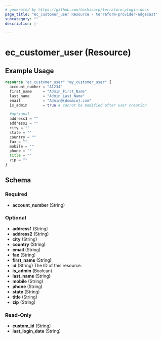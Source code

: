 ```yaml
---
# generated by https://github.com/hashicorp/terraform-plugin-docs
page_title: "ec_customer_user Resource - terraform-provider-edgecast"
subcategory: ""
description: |-
  
---
```


# ec_customer_user (Resource)



## Example Usage

```terraform
resource "ec_customer_user" "my_customer_user" {
  account_number = "A1234"
  first_name     = "Admin_First_Name"
  last_name      = "Admin_Last_Name"
  email          = "Admin@{domain}.com"
  is_admin       = true # cannot be modified after user creation

  #optional
  address1 = ""
  address2 = ""
  city = ""
  state = ""
  country = ""
  fax = ""
  mobile = ""
  phone = ""
  title = ""
  zip = ""
}
```

<!-- schema generated by tfplugindocs -->
## Schema

### Required

- **account_number** (String)

### Optional

- **address1** (String)
- **address2** (String)
- **city** (String)
- **country** (String)
- **email** (String)
- **fax** (String)
- **first_name** (String)
- **id** (String) The ID of this resource.
- **is_admin** (Boolean)
- **last_name** (String)
- **mobile** (String)
- **phone** (String)
- **state** (String)
- **title** (String)
- **zip** (String)

### Read-Only

- **custom_id** (String)
- **last_login_date** (String)


